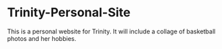 # Trinity-Personal-Site
This is a personal website for Trinity. It will include a collage of basketball photos and her hobbies.

